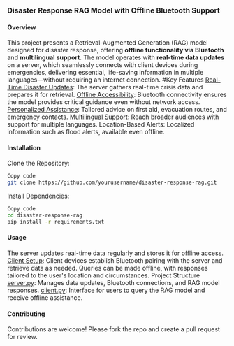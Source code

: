 <h3>Disaster Response RAG Model with Offline Bluetooth Support</h3>

<h4>Overview</h4>

This project presents a Retrieval-Augmented Generation (RAG) model designed for disaster response, offering **offline functionality via Bluetooth** and **multilingual support**. The model operates with **real-time data updates** on a server, which seamlessly connects with client devices during emergencies, delivering essential, life-saving information in multiple languages—without requiring an internet connection.
#Key Features
<u>Real-Time Disaster Updates</u>: The server gathers real-time crisis data and prepares it for retrieval.
<u>Offline Accessibility</u>: Bluetooth connectivity ensures the model provides critical guidance even without network access.
<u>Personalized Assistance</u>: Tailored advice on first aid, evacuation routes, and emergency contacts.
<u>Multilingual Support</u>: Reach broader audiences with support for multiple languages.
Location-Based Alerts: Localized information such as flood alerts, available even offline.


<h4>Installation</h4>

Clone the Repository:
```bash
Copy code
git clone https://github.com/yourusername/disaster-response-rag.git
```

Install Dependencies:
```bash
Copy code
cd disaster-response-rag
pip install -r requirements.txt
```

<h4>Usage</h4>

The server updates real-time data regularly and stores it for offline access.
<u>Client Setup</u>: Client devices establish Bluetooth pairing with the server and retrieve data as needed.
Queries can be made offline, with responses tailored to the user's location and circumstances.
Project Structure
<u>server.py</u>: Manages data updates, Bluetooth connections, and RAG model responses.
<u>client.py</u>: Interface for users to query the RAG model and receive offline assistance.

<h4>Contributing</h4>
Contributions are welcome! Please fork the repo and create a pull request for review.
